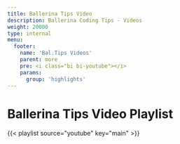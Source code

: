 ```yaml
---
title: Ballerina Tips Video
description: Ballerina Coding Tips - Videos
weight: 20000
type: internal
menu: 
  footer:
    name: 'Bal.Tips Videos'
    parent: more
    pre: <i class="bi bi-youtube"></i>
    params:
      group: 'highlights'
---
```


# Ballerina Tips Video Playlist

{{< playlist source="youtube" key="main" >}} 